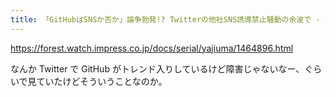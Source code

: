 ```yaml
---
title: 「GitHubはSNSか否か」論争勃発!? Twitterの他社SNS誘導禁止騒動の余波で - やじうまの杜 - 窓の杜
---
```


https://forest.watch.impress.co.jp/docs/serial/yajiuma/1464896.html

なんか Twitter で GitHub がトレンド入りしているけど障害じゃないなー、ぐらいで見ていたけどそういうことなのか。

